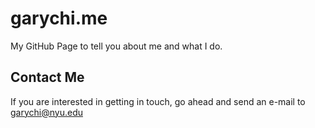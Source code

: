 garychi.me
===
My GitHub Page to tell you about me and what I do.

## Contact Me
If you are interested in getting in touch, go ahead and send an e-mail to garychi@nyu.edu